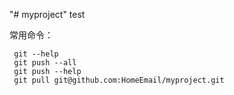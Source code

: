 "# myproject" 
test

常用命令：
```
 git --help
 git push --all
 git push --help
 git pull git@github.com:HomeEmail/myproject.git
```

